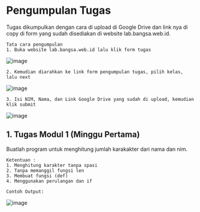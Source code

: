 # Pengumpulan Tugas
Tugas dikumpulkan dengan cara di upload di Google Drive dan link nya di copy di form yang sudah disediakan di website lab.bangsa.web.id.
```
Tata cara pengumpulan
1. Buka website lab.bangsa.web.id lalu klik form tugas
```
![image](https://user-images.githubusercontent.com/22215113/222667991-973baa48-e905-41a4-bb03-d8d7022a272e.png)
```
2. Kemudian diarahkan ke link form pengumpulan tugas, pilih kelas, lalu next
```
![image](https://user-images.githubusercontent.com/22215113/222668078-230a408e-9ed8-4e2a-a92b-4dc7d4b0359b.png)
```
3. Isi NIM, Nama, dan Link Google Drive yang sudah di upload, kemudian klik submit
```
![image](https://user-images.githubusercontent.com/22215113/222668278-85b27507-c14f-4e32-991c-7c5b217175a5.png)

## 1. Tugas Modul 1 (Minggu Pertama)
Buatlah program untuk menghitung jumlah karakakter dari nama dan nim.
```
Ketentuan :
1. Menghitung karakter tanpa spasi
2. Tanpa memanggil fungsi len
3. Membuat fungsi (def)
4. Menggunakan perulangan dan if

Contoh Output:
```
![image](https://user-images.githubusercontent.com/22215113/222180884-8938d647-9142-4be8-b714-410f7123e24b.png)
